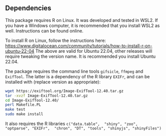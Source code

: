 ## Dependencies
This package requires R on Linux. It was developed and tested in WSL2. If you have a Windows computer, it is recommended that you install WSL2 as well. Instructions can be found online.

To install R on Linux, follow the instructions here: https://www.digitalocean.com/community/tutorials/how-to-install-r-on-ubuntu-22-04
The above are valid for Ubuntu 22.04, other releases will require tweaking the version name. It is recommended you install Ubuntu 22.04.

The package requires the command line tools `gifsicle`, `ffmpeg` and `ExifTool`. The latter is a dependency of the R library `EXIFr`, and can be installed with (replace version as appropriate):

```bash
wget https://exiftool.org/Image-ExifTool-12.40.tar.gz
tar -xvzf Image-ExifTool-12.40.tar.gz
cd Image-ExifTool-12.40/
perl Makefile.PL
make test
sudo make install
```

It also requires the R libraries `c("data.table",  "shiny", "zoo", "optparse", "EXIFr",  "chron", "DT", "tools", "shinyjs", "shinyFiles")`
